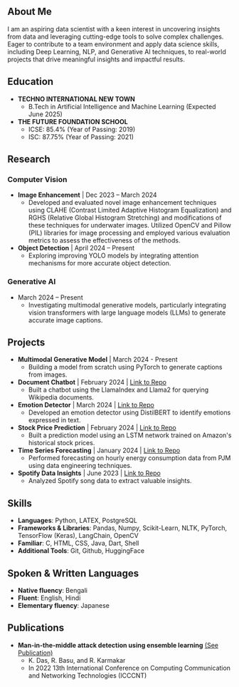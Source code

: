 
        
## About Me
I am an aspiring data scientist with a keen interest in uncovering insights from data and leveraging cutting-edge tools to solve complex challenges. Eager to contribute to a team environment and apply data science skills, including Deep Learning, NLP, and Generative AI techniques, to real-world projects that drive meaningful insights and impactful results.

## Education
- **TECHNO INTERNATIONAL NEW TOWN**
  - B.Tech in Artificial Intelligence and Machine Learning (Expected June 2025)
- **THE FUTURE FOUNDATION SCHOOL**
  - ICSE: 85.4% (Year of Passing: 2019)
  - ISC: 87.75% (Year of Passing: 2021)

## Research
### Computer Vision
- **Image Enhancement** | Dec 2023 – March 2024
  - Developed and evaluated novel image enhancement techniques using CLAHE (Contrast Limited Adaptive Histogram Equalization) and RGHS (Relative Global Histogram Stretching) and modifications of these techniques for underwater images. Utilized OpenCV and Pillow (PIL) libraries for image processing and employed various evaluation metrics to assess the effectiveness of the methods.
- **Object Detection** | April 2024 – Present
  - Exploring improving YOLO models by integrating attention mechanisms for more accurate object detection.

### Generative AI
- March 2024 – Present
  - Investigating multimodal generative models, particularly integrating vision transformers with large language models (LLMs) to generate accurate image captions.

## Projects
- **Multimodal Generative Model** | March 2024 - Present
  - Building a model from scratch using PyTorch to generate captions from images.
- **Document Chatbot** | February 2024 | [Link to Repo](https://github.com/Abstract-Dex/Document-Chatbot)
  - Built a chatbot using the LlamaIndex and Llama2 for querying Wikipedia documents.
- **Emotion Detector** | March 2024 | [Link to Repo](https://github.com/Abstract-Dex/Document-Chatbot)
  - Developed an emotion detector using DistilBERT to identify emotions expressed in text.
- **Stock Price Prediction** | February 2024 | [Link to Repo](https://github.com/Abstract-Dex/Stock-Price-Prediction-LSTM)
  - Built a prediction model using an LSTM network trained on Amazon's historical stock prices.
- **Time Series Forecasting** | January 2024 | [Link to Repo](https://github.com/Abstract-Dex/TimeSeries-Forecast)
  - Performed forecasting on hourly energy consumption data from PJM using data engineering techniques.
- **Spotify Data Insights** | June 2023 | [Link to Repo](https://github.com/Abstract-Dex/Spotify-Data-Insights)
  - Analyzed Spotify song data to extract valuable insights.

## Skills
- **Languages**: Python, LATEX, PostgreSQL
- **Frameworks & Libraries**: Pandas, Numpy, Scikit-Learn, NLTK, PyTorch, TensorFlow (Keras), LangChain, OpenCV
- **Familiar**: C, HTML, CSS, Java, Dart, Shell
- **Additional Tools**: Git, Github, HuggingFace

## Spoken & Written Languages
- **Native fluency**: Bengali
- **Fluent**: English, Hindi
- **Elementary fluency**: Japanese

## Publications
- **Man-in-the-middle attack detection using ensemble learning** [(See Publication)](https://ieeexplore.ieee.org/document/9984365)
  - K. Das, R. Basu, and R. Karmakar
  - In 2022 13th International Conference on Computing Communication and Networking Technologies (ICCCNT)
